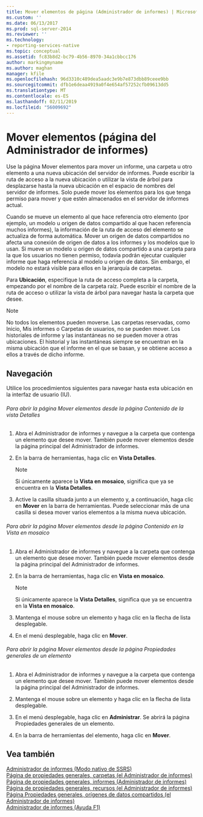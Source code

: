 ```yaml
---
title: Mover elementos de página (Administrador de informes) | Microsoft Docs
ms.custom: ''
ms.date: 06/13/2017
ms.prod: sql-server-2014
ms.reviewer: ''
ms.technology:
- reporting-services-native
ms.topic: conceptual
ms.assetid: fc83b8d2-bc79-4b56-8970-34a1cbbcc176
author: markingmyname
ms.author: maghan
manager: kfile
ms.openlocfilehash: 96d3310c489dea5aadc3e9b7e873dbb89ceee9bb
ms.sourcegitcommit: dfb1e6deaa4919a0f4e654af57252cfb09613dd5
ms.translationtype: MT
ms.contentlocale: es-ES
ms.lasthandoff: 02/11/2019
ms.locfileid: "56009692"
---
```

# <a name="move-items-page-report-manager"></a>Mover elementos (página del Administrador de informes)
  Use la página Mover elementos para mover un informe, una carpeta u otro elemento a una nueva ubicación del servidor de informes. Puede escribir la ruta de acceso a la nueva ubicación o utilizar la vista de árbol para desplazarse hasta la nueva ubicación en el espacio de nombres del servidor de informes. Solo puede mover los elementos para los que tenga permiso para mover y que estén almacenados en el servidor de informes actual.  
  
 Cuando se mueve un elemento al que hace referencia otro elemento (por ejemplo, un modelo u origen de datos compartido al que hacen referencia muchos informes), la información de la ruta de acceso del elemento se actualiza de forma automática. Mover un origen de datos compartidos no afecta una conexión de origen de datos a los informes y los modelos que lo usan. Si mueve un modelo u origen de datos compartido a una carpeta para la que los usuarios no tienen permiso, todavía podrán ejecutar cualquier informe que haga referencia al modelo u origen de datos. Sin embargo, el modelo no estará visible para ellos en la jerarquía de carpetas.  
  
 Para **Ubicación**, especifique la ruta de acceso completa a la carpeta, empezando por el nombre de la carpeta raíz. Puede escribir el nombre de la ruta de acceso o utilizar la vista de árbol para navegar hasta la carpeta que desee.  
  
> [!NOTE]  
>  No todos los elementos pueden moverse. Las carpetas reservadas, como Inicio, Mis informes o Carpetas de usuarios, no se pueden mover. Los historiales de informe y las instantáneas no se pueden mover a otras ubicaciones. El historial y las instantáneas siempre se encuentran en la misma ubicación que el informe en el que se basan, y se obtiene acceso a ellos a través de dicho informe.  
  
## <a name="navigation"></a>Navegación  
 Utilice los procedimientos siguientes para navegar hasta esta ubicación en la interfaz de usuario (IU).  
  
###### <a name="to-open-the-move-items-page-from-the-contents-page-in-details-view"></a>Para abrir la página Mover elementos desde la página Contenido de la vista Detalles  
  
1.  Abra el Administrador de informes y navegue a la carpeta que contenga un elemento que desee mover. También puede mover elementos desde la página principal del Administrador de informes.  
  
2.  En la barra de herramientas, haga clic en **Vista Detalles**.  
  
    > [!NOTE]  
    >  Si únicamente aparece la **Vista en mosaico**, significa que ya se encuentra en la **Vista Detalles**.  
  
3.  Active la casilla situada junto a un elemento y, a continuación, haga clic en **Mover** en la barra de herramientas. Puede seleccionar más de una casilla si desea mover varios elementos a la misma nueva ubicación.  
  
###### <a name="to-open-the-move-items-page-from-the-contents-page-in-tiles-view"></a>Para abrir la página Mover elementos desde la página Contenido en la Vista en mosaico  
  
1.  Abra el Administrador de informes y navegue a la carpeta que contenga un elemento que desee mover. También puede mover elementos desde la página principal del Administrador de informes.  
  
2.  En la barra de herramientas, haga clic en **Vista en mosaico**.  
  
    > [!NOTE]  
    >  Si únicamente aparece la **Vista Detalles**, significa que ya se encuentra en la **Vista en mosaico**.  
  
3.  Mantenga el mouse sobre un elemento y haga clic en la flecha de lista desplegable.  
  
4.  En el menú desplegable, haga clic en **Mover**.  
  
###### <a name="to-open-the-move-items-page-from-the-general-properties-page-of-an-item"></a>Para abrir la página Mover elementos desde la página Propiedades generales de un elemento  
  
1.  Abra el Administrador de informes y navegue a la carpeta que contenga un elemento que desee mover. También puede mover elementos desde la página principal del Administrador de informes.  
  
2.  Mantenga el mouse sobre un elemento y haga clic en la flecha de lista desplegable.  
  
3.  En el menú desplegable, haga clic en **Administrar**. Se abrirá la página Propiedades generales de un elemento.  
  
4.  En la barra de herramientas del elemento, haga clic en **Mover**.  
  
## <a name="see-also"></a>Vea también  
 [Administrador de informes &#40;Modo nativo de SSRS&#41;](../../2014/reporting-services/report-manager-ssrs-native-mode.md)   
 [Página de propiedades generales, carpetas &#40;el Administrador de informes&#41;](../../2014/reporting-services/general-properties-page-folders-report-manager.md)   
 [Página de propiedades generales, informes &#40;Administrador de informes&#41;](../../2014/reporting-services/general-properties-page-reports-report-manager.md)   
 [Página de propiedades generales, recursos &#40;el Administrador de informes&#41;](../../2014/reporting-services/general-properties-page-resources-report-manager.md)   
 [Página Propiedades generales, orígenes de datos compartidos &#40;el Administrador de informes&#41;](../../2014/reporting-services/general-properties-page-shared-data-sources-report-manager.md)   
 [Administrador de informes (Ayuda F1)](../../2014/reporting-services/report-manager-f1-help.md)  
  
  
